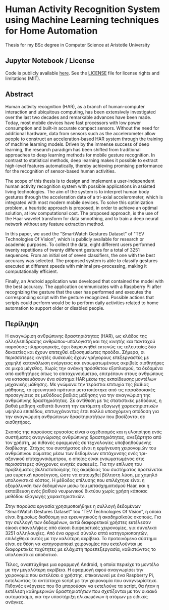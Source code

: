 # Human Activity Recognition System using Machine Learning techniques for Home Automation

Thesis for my BSc degree in Computer Science at Aristotle University

## Jupyter Notebook / License
Code is publicly available [here](https://github.com/LeonVitanos/Thesis/blob/master/Thesis.ipynb). See the [LICENSE](https://github.com/LeonVitanos/Thesis/blob/master/LICENSE) file for license rights and limitations (MIT).

## Abstract

Human activity recognition (HAR), as a branch of human-computer interaction and ubiquitous computing, has been extensively investigated over the last two decades and remarkable advances have been made. Today, most mobile devices have fast processors with low power consumption and built-in accurate compact sensors. Without the need for additional hardware, data from sensors such as the accelerometer allow people to construct an acceleration-based HAR system through the training of machine learning models. Driven by the immense success of deep learning, the research paradigm has been shifted from traditional approaches to deep learning methods for mobile gesture recognition. In contrast to statistical methods, deep learning makes it possible to extract high-level features automatically, thereby achieving promising performance for the recognition of sensor-based human activities.

The scope of this thesis is to design and implement a user-independent human activity recognition system with possible applications in assisted living technologies. The aim of the system is to interpret human body gestures through the acceleration data of a tri-axial accelerometer, which is integrated with most modern mobile devices. To solve this optimization problem, a heuristic approach is proposed, in order to achieve an optimal solution, at low computational cost. The proposed approach, is the use of the Haar wavelet transform for data smoothing, and to train a deep neural network without any feature extraction method.

In this paper, we used the "SmartWatch Gestures Dataset" of "TEV Technologies Of Vision", which is publicly available for research or academic purposes. To collect the data, eight different users performed twenty repetitions of twenty different gestures for a total of 3251 sequences. From an initial set of seven classifiers, the one with the best accuracy was selected. The proposed system is able to classify gestures executed at different speeds with minimal pre-processing, making it computationally efficient.

Finally, an Android application was developed that contained the model with the best accuracy. The application communicates with a Raspberry Pi after recognizing the gesture that the user has performed and executes the corresponding script with the gesture recognized. Possible actions that scripts could perform would be to perform daily activities related to home automation to support older or disabled people.


## Περίληψη

Η αναγνώριση ανθρώπινης δραστηριότητας (HAR), ως κλάδος της αλληλεπίδρασης ανθρώπου-υπολογιστή και της κινητής και πανταχού παρούσας πληροφορικής, έχει διερευνηθεί εκτενώς τις τελευταίες δύο δεκαετίες και έχουν επιτεχθεί αξιοσημείωτες προόδοι. Σήμερα, οι περισσότερες κινητές συσκευές έχουν γρήγορους επεξεργαστές με χαμηλή κατανάλωση ενέργειας και ενσωματωμένους ακριβείς αισθητήρες σε μικρό μέγεθος. Xωρίς την ανάγκη πρόσθετου εξοπλισμού, τα δεδομένα από αισθητήρες όπως το επιταχυνσιόμετρο, επιτρέπουν στους ανθρώπους να κατασκευάσουν ένα σύστημα HAR μέσω της εκπαίδευσης μοντέλων μηχανικής μάθησης. Με γνώμονα την τεράστια επιτυχία της βαθιάς μάθησης, το ερευνητικό πρότυπο μετατοπίστηκε από τις παραδοσιακές προσεγγίσεις σε μεθόδους βαθιάς μάθησης για την αναγνώριση της ανθρώπινης δραστηριότητας. Σε αντίθεση με τις στατιστικές μεθόδους, η βαθιά μάθηση καθιστά δυνατή την αυτόματη εξαγωγή χαρακτηριστικών υψηλού επιπέδου, επιτυγχάνοντας έτσι πολλά υποσχόμενη απόδοση για την αναγνώριση ανθρώπινων δραστηριοτήτων που βασίζονται σε αισθητήρες.

Σκοπός της παρούσας εργασίας είναι ο σχεδιασμός και η υλοποίηση ενός συστήματος αναγνώρισης ανθρώπινης δραστηριότητας, ανεξάρτητο από τον χρήστη,  με πιθανές εφαρμογές σε τεχνολογίες υποβοηθούμενης διαβίωσης. Στόχος του συστήματος είναι η ερμήνευση χειρονομιών του ανθρώπινου σώματος μέσω των δεδομένων επιτάχυνσης ενός τρι-αξονικού επιταχυνσιόμετρου, ο οποίος είναι ενσωματωμένος στις περισσότερες σύγχρονες κινητές συσκευές. Για την επίλυση του προβλήματος βελτιστοποίησης της ακρίβειας του συστήματος προτείνεται μια ευρετική προσέγγιση, ώστε να επιτευχθεί βέλτιστη λύση, με χαμηλό υπολογιστικό κόστος. Η μέθοδος επίλυσης που επιλέχτηκε είναι η εξομάλυνση των δεδομένων μεσω του μετασχηματισμού Haar, και η εκπαίδευση ενός βαθιού νευρωνικού δικτύου χωρίς χρήση κάποιας μεθόδου εξαγωγής χαρακτηριστικών. 

Στην παρούσα εργασία χρησιμοποιήθηκε η συλλογή δεδομένων “SmartWatch Gestures Dataset” του “TEV Technologies Of Vision”, η οποία είναι δημοσίως διαθέσιμη για ερευνητικούς ή ακαδημαϊκούς σκοπούς. Για την συλλογή των δεδομένων, οκτώ διαφορετικοί χρήστες εκτέλεσαν είκοσι επαναλήψεις από είκοσι διαφορετικές χειρονομίες, για συνολικά 3251 αλληλουχίες. Από ένα αρχικό σύνολο επτά κατηγοριοποητών, επιλέχθηκε αυτός με την καλύτερη ακρίβεια. Το προτεινόμενο σύστημα είναι σε θέση να κατηγοριοποιεί χειρονομίες που εκτελούνται με διαφορετικές ταχύτητες με ελάχιστη προεπεξεργασία, καθιστώντας το υπολογιστικά αποδοτικό.

Τέλος, αναπτύχθηκε μια εφαρμογή Android, η οποία περιείχε το μοντέλο με την μεγαλύτερη ακρίβεια. Η εφαρμογή αφού αναγνωρίσει την χειρονομία που εκτελέσει ο χρήστης, επικοινωνεί με ένα Raspberry Pi, εκτελώντας το αντίστοιχο script με την χειρονομία που αναγνωρίστηκε. Πιθανές ενέργειες που θα μπορούσαν να εκτελούνε τα script, θα ήταν η εκτέλεση καθημερινών δραστηριοτήτων που σχετίζονται με τον οικιακό αυτοματισμό,  για την υποστήριξη ηλικιωμένων ή ατόμων με ειδικές ανάγκες. 
